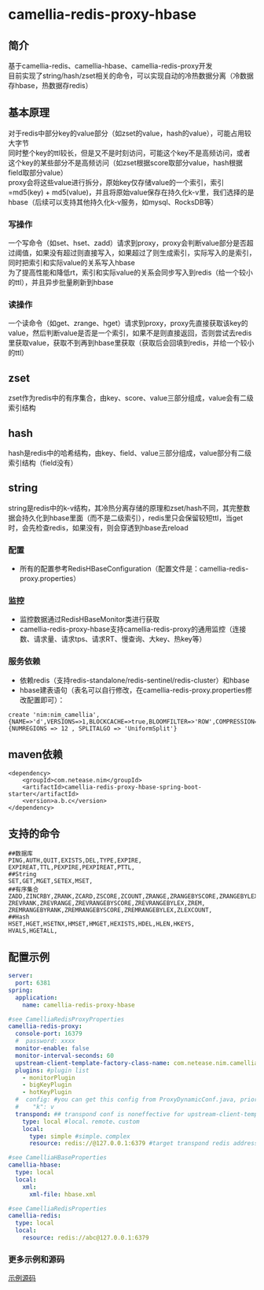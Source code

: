 
# camellia-redis-proxy-hbase
## 简介  
基于camellia-redis、camellia-hbase、camellia-redis-proxy开发   
目前实现了string/hash/zset相关的命令，可以实现自动的冷热数据分离（冷数据存hbase，热数据存redis）

## 基本原理
对于redis中部分key的value部分（如zset的value，hash的value），可能占用较大字节  
同时整个key的ttl较长，但是又不是时刻访问，可能这个key不是高频访问，或者这个key的某些部分不是高频访问（如zset根据score取部分value，hash根据field取部分value）     
proxy会将这些value进行拆分，原始key仅存储value的一个索引，索引=md5(key) + md5(value)，并且将原始value保存在持久化k-v里，我们选择的是hbase（后续可以支持其他持久化k-v服务，如mysql、RocksDB等）  
### 写操作
一个写命令（如set、hset、zadd）请求到proxy，proxy会判断value部分是否超过阈值，如果没有超过则直接写入，如果超过了则生成索引，实际写入的是索引，同时把索引和实际value的关系写入hbase  
为了提高性能和降低rt，索引和实际value的关系会同步写入到redis（给一个较小的ttl），并且异步批量刷新到hbase  
### 读操作
一个读命令（如get、zrange、hget）请求到proxy，proxy先直接获取该key的value，然后判断value是否是一个索引，如果不是则直接返回，否则尝试去redis里获取value，获取不到再到hbase里获取（获取后会回填到redis，并给一个较小的ttl）  

## zset
zset作为redis中的有序集合，由key、score、value三部分组成，value会有二级索引结构  
## hash
hash是redis中的哈希结构，由key、field、value三部分组成，value部分有二级索引结构（field没有）  
## string
string是redis中的k-v结构，其冷热分离存储的原理和zset/hash不同，其完整数据会持久化到hbase里面（而不是二级索引），redis里只会保留较短ttl，当get时，会先检查redis，如果没有，则会穿透到hbase去reload

### 配置
* 所有的配置参考RedisHBaseConfiguration（配置文件是：camellia-redis-proxy.properties）

### 监控
* 监控数据通过RedisHBaseMonitor类进行获取
* camellia-redis-proxy-hbase支持camellia-redis-proxy的通用监控（连接数、请求量、请求tps、请求RT、慢查询、大key、热key等）

### 服务依赖
* 依赖redis（支持redis-standalone/redis-sentinel/redis-cluster）和hbase  
* hbase建表语句（表名可以自行修改，在camellia-redis-proxy.properties修改配置即可）：
```
create 'nim:nim_camellia',{NAME=>'d',VERSIONS=>1,BLOCKCACHE=>true,BLOOMFILTER=>'ROW',COMPRESSION=>'LZO',TTL=>'5184000'},{NUMREGIONS => 12 , SPLITALGO => 'UniformSplit'}
```

## maven依赖
```
<dependency>
    <groupId>com.netease.nim</groupId>
    <artifactId>camellia-redis-proxy-hbase-spring-boot-starter</artifactId>
    <version>a.b.c</version>
</dependency>
```

## 支持的命令
```
##数据库
PING,AUTH,QUIT,EXISTS,DEL,TYPE,EXPIRE,
EXPIREAT,TTL,PEXPIRE,PEXPIREAT,PTTL,
##String
SET,GET,MGET,SETEX,MSET,
##有序集合
ZADD,ZINCRBY,ZRANK,ZCARD,ZSCORE,ZCOUNT,ZRANGE,ZRANGEBYSCORE,ZRANGEBYLEX,
ZREVRANK,ZREVRANGE,ZREVRANGEBYSCORE,ZREVRANGEBYLEX,ZREM,
ZREMRANGEBYRANK,ZREMRANGEBYSCORE,ZREMRANGEBYLEX,ZLEXCOUNT,
##Hash
HSET,HGET,HSETNX,HMSET,HMGET,HEXISTS,HDEL,HLEN,HKEYS,
HVALS,HGETALL,
```

## 配置示例
```yaml
server:
  port: 6381
spring:
  application:
    name: camellia-redis-proxy-hbase

#see CamelliaRedisProxyProperties
camellia-redis-proxy:
  console-port: 16379
  #  password: xxxx
  monitor-enable: false
  monitor-interval-seconds: 60
  upstream-client-template-factory-class-name: com.netease.nim.camellia.redis.proxy.hbase.UpstreamRedisHBaseMixClientTemplateChooser
  plugins: #plugin list
    - monitorPlugin
    - bigKeyPlugin
    - hotKeyPlugin
  #  config: #you can get this config from ProxyDynamicConf.java, priority less than camellia-redis-proxy.properties
  #    "k": v
  transpond: ## transpond conf is noneffective for upstream-client-template-factory-class-name is rewrite
    type: local #local、remote、custom
    local:
      type: simple #simple、complex
      resource: redis://@127.0.0.1:6379 #target transpond redis address

#see CamelliaHBaseProperties
camellia-hbase:
  type: local
  local:
    xml:
      xml-file: hbase.xml

#see CamelliaRedisProperties
camellia-redis:
  type: local
  local:
    resource: redis://abc@127.0.0.1:6379
```


### 更多示例和源码
[示例源码](/camellia-samples/camellia-redis-proxy-hbase-samples)
